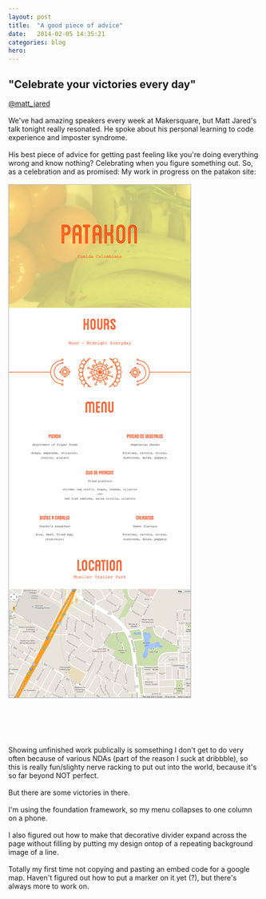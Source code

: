 ```yaml
---
layout: post
title:  "A good piece of advice"
date:   2014-02-05 14:35:21
categories: blog
hero: 
---
```

<h2 sytle="font-size: 42px;">"Celebrate your victories every day" </h2><a href="https://twitter.com/matt_jared"> @matt_jared </a>
<br><br>
We've had amazing speakers every week at Makersquare, but Matt Jared's talk tonight really resonated. He spoke about his personal learning to code experience and imposter syndrome. 
<br><br>
<!--more-->
His best piece of advice for getting past feeling like you're doing everything wrong and know nothing? Celebrating when you figure something out. So, as a celebration and as promised: My work in progress on the patakon site:
<br><br>
<img src="/assets/PATAKON_ipad_wip.png" style="border: 1px #b3b3b3 solid; margin-bottom: 45px;">
<br><br>
<p style="margin-top: 30px">
Showing unfinished work publically is somsething I don't get to do very often because of various NDAs (part of the reason I suck at dribbble), so this is really fun/slighty nerve racking to put out into the world, because it's so far beyond NOT perfect.
<br><br>
But there are some victories in there.
<br><br>
I'm using the foundation framework, so my menu collapses to one column on a phone. 
<br><br>
I also figured out how to make that decorative divider expand across the page without filling by putting my design ontop of a repeating background image of a line.
<br><br>
Totally my first time not copying and pasting an embed code for a google map. Haven't figured out how to put a marker on it yet (?), but there's always more to work on.
